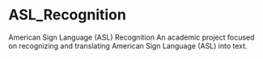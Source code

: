 # ASL_Recognition

American Sign Language (ASL) Recognition
An academic project focused on recognizing and translating American Sign Language (ASL) into text.
